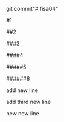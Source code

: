 git commit"# fisa04" 

#1

##2

###3

####4

#####5

######6

add new line

add third new line

new new line
